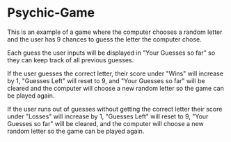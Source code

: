 # Psychic-Game

This is an example of a game where the computer chooses a random letter and the user has 9 chances to guess the letter the computer chose.

Each guess the user inputs will be displayed in "Your Guesses so far" so they can keep track of all previous guesses.

If the user guesses the correct letter, their score under "Wins" will increase by 1, "Guesses Left" will reset to 9, and "Your Guesses so far" will be cleared and the computer will choose a new random letter so the game can be played again.

If the user runs out of guesses without getting the correct letter their score under "Losses" will increase by 1, "Guesses Left" will reset to 9, "Your Guesses so far" will be cleared, and the computer will choose a new random letter so the game can be played again.
